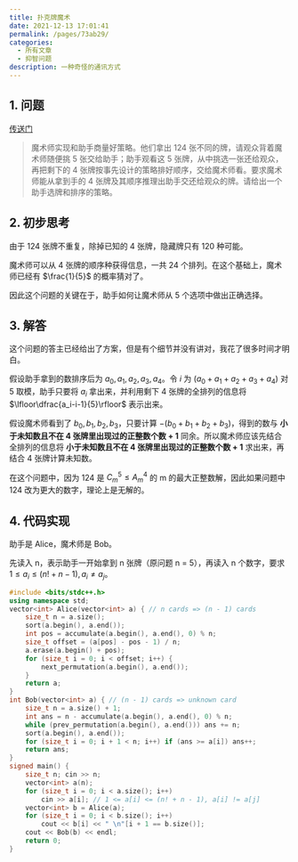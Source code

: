 ```yaml
---
title: 扑克牌魔术
date: 2021-12-13 17:01:41
permalink: /pages/73ab29/
categories:
  - 所有文章
  - 抑智问题
description: 一种奇怪的通讯方式
---
```


## 1. 问题

[传送门](https://www.zhihu.com/question/29346943)

> 魔术师实现和助手商量好策略。他们拿出 124 张不同的牌，请观众背着魔术师随便挑 5 张交给助手；助手观看这 5 张牌，从中挑选一张还给观众，再把剩下的 4 张牌按事先设计的策略排好顺序，交给魔术师看。要求魔术师能从拿到手的 4 张牌及其顺序推理出助手交还给观众的牌。请给出一个助手选牌和排序的策略。

## 2. 初步思考

由于 124 张牌不重复，除掉已知的 4 张牌，隐藏牌只有 120 种可能。

魔术师可以从 4 张牌的顺序种获得信息，一共 24 个排列。在这个基础上，魔术师已经有 $\frac{1}{5}$ 的概率猜对了。

因此这个问题的关键在于，助手如何让魔术师从 5 个选项中做出正确选择。

## 3. 解答

这个问题的答主已经给出了方案，但是有个细节并没有讲对，我花了很多时间才明白。

假设助手拿到的数排序后为 $a_0,a_1,a_2,a_3,a_4$。令 $i$ 为 $(a_0+a_1+a_2+a_3+a_4)$ 对 5 取模，助手只要将 $a_i$ 拿出来，并利用剩下 4 张牌的全排列的信息将 $\lfloor\dfrac{a_i-i-1}{5}\rfloor$ 表示出来。

假设魔术师看到了 $b_0,b_1,b_2,b_3$，只要计算 $-(b_0+b_1+b_2+b_3)$，得到的数与 **小于未知数且不在 4 张牌里出现过的正整数个数 + 1** 同余。所以魔术师应该先结合全排列的信息将 **小于未知数且不在 4 张牌里出现过的正整数个数 + 1** 求出来，再结合 4 张牌计算未知数。

在这个问题中，因为 124 是 $C_m^5\le A_m^4$ 的 m 的最大正整数解，因此如果问题中 124 改为更大的数字，理论上是无解的。

## 4. 代码实现

助手是 Alice，魔术师是 Bob。

先读入 n，表示助手一开始拿到 n 张牌（原问题 n = 5），再读入 n 个数字，要求 $1 \le a_i \le (n! + n - 1), a_i \neq a_j$。

```cpp
#include <bits/stdc++.h>
using namespace std;
vector<int> Alice(vector<int> a) { // n cards => (n - 1) cards
    size_t n = a.size();
    sort(a.begin(), a.end());
    int pos = accumulate(a.begin(), a.end(), 0) % n;
    size_t offset = (a[pos] - pos - 1) / n;
    a.erase(a.begin() + pos);
    for (size_t i = 0; i < offset; i++) {
        next_permutation(a.begin(), a.end());
    }
    return a;
}
int Bob(vector<int> a) { // (n - 1) cards => unknown card
    size_t n = a.size() + 1;
    int ans = n - accumulate(a.begin(), a.end(), 0) % n;
    while (prev_permutation(a.begin(), a.end())) ans += n;
    sort(a.begin(), a.end());
    for (size_t i = 0; i + 1 < n; i++) if (ans >= a[i]) ans++;
    return ans;
}
signed main() {
    size_t n; cin >> n;
    vector<int> a(n);
    for (size_t i = 0; i < a.size(); i++)
        cin >> a[i]; // 1 <= a[i] <= (n! + n - 1), a[i] != a[j]
    vector<int> b = Alice(a);
    for (size_t i = 0; i < b.size(); i++)
        cout << b[i] << " \n"[i + 1 == b.size()];
    cout << Bob(b) << endl;
    return 0;
}
```
